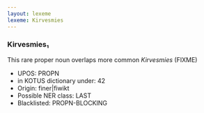 ```yaml
---
layout: lexeme
lexeme: Kirvesmies
---
```


###  Kirvesmies₁

This rare proper noun overlaps more common *Kirvesmies* (FIXME)
* UPOS:  PROPN
* in KOTUS dictionary under:  42
* Origin:  finer|fiwikt
* Possible NER class:  LAST
* Blacklisted:  PROPN-BLOCKING

